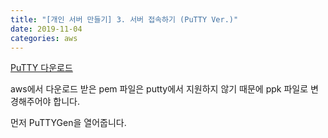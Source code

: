 ```yaml
---
title: "[개인 서버 만들기] 3. 서버 접속하기 (PuTTY Ver.)"
date: 2019-11-04
categories: aws
---
```


[PuTTY 다운로드](https://putty.ko.softonic.com/)

aws에서 다운로드 받은 pem 파일은 putty에서 지원하지 않기 때문에 ppk 파일로 변경해주어야 합니다.

먼저 PuTTYGen을 열어줍니다.

